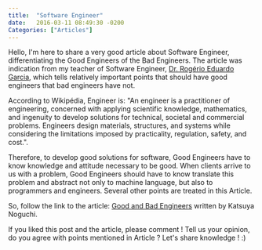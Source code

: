 ```yaml
---
title:  "Software Engineer"
date:   2016-03-11 08:49:30 -0200
Categories: ["Articles"]
---
```

Hello,
I'm here to share a very good article about Software Engineer, differentiating the Good Engineers of the Bad Engineers.
The article was indication from my teacher of Software Engineer, <a href="http://buscatextual.cnpq.br/buscatextual/visualizacv.do?id=K4763679T6" target="_blank">Dr. Rogério Eduardo Garcia</a>, which tells relatively important points that should have good engineers that bad engineers have not.

According to Wikipédia, Engineer is:
"An engineer is a practitioner of engineering, concerned with applying scientific knowledge, mathematics, and ingenuity to develop solutions for technical, societal and commercial problems. Engineers design materials, structures, and systems while considering the limitations imposed by practicality, regulation, safety, and cost.".

Therefore, to develop good solutions for software, Good Engineers have to know knowledge and attitude necessary to be good. When clients arrive to us with a problem, Good Engineers should have to know translate this problem and abstract not only to machine language, but also to programmers and engineers. Several other points are treated in this Article.

So, follow the link to the article: <a href="https://medium.com/@kn/good-bad-software-engineer-757d4aaedf16" target="_blank">Good and Bad Engineers</a> written by Katsuya Noguchi.

If you liked this post and the article, please comment ! Tell us your opinion, do you agree with points mentioned in Article ? Let's share knowledge ! :)


